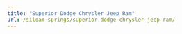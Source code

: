 ```yaml
---
title: "Superior Dodge Chrysler Jeep Ram"
url: /siloam-springs/superior-dodge-chrysler-jeep-ram/
---
```

